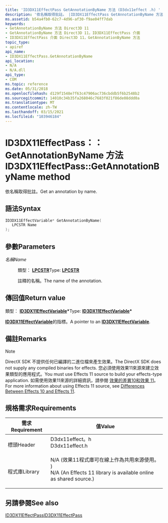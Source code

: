 ```yaml
---
title: 'ID3DX11EffectPass GetAnnotationByName 方法 (D3dx11effect .h) '
description: '依名稱取得批註。 |ID3DX11EffectPass GetAnnotationByName 方法 (D3dx11effect .h) '
ms.assetid: b54a4fb0-62c7-4d96-af30-f9ae04ff7dab
keywords:
- GetAnnotationByName 方法 Direct3D 11
- GetAnnotationByName 方法 Direct3D 11，ID3DX11EffectPass 介面
- ID3DX11EffectPass 介面 Direct3D 11，GetAnnotationByName 方法
topic_type:
- apiref
api_name:
- ID3DX11EffectPass.GetAnnotationByName
api_location:
- N/A
- N/A.dll
api_type:
- COM
ms.topic: reference
ms.date: 05/31/2018
ms.openlocfilehash: d129f1548e7f63c47906ac736cbddb5f6b2548b2
ms.sourcegitcommit: 14010c34b35fa268046c7683f021f86de08ddd0a
ms.translationtype: MT
ms.contentlocale: zh-TW
ms.lasthandoff: 03/15/2021
ms.locfileid: "103946184"
---
```

# <a name="id3dx11effectpassgetannotationbyname-method"></a><span data-ttu-id="0f7fd-107">ID3DX11EffectPass：： GetAnnotationByName 方法</span><span class="sxs-lookup"><span data-stu-id="0f7fd-107">ID3DX11EffectPass::GetAnnotationByName method</span></span>

<span data-ttu-id="0f7fd-108">依名稱取得批註。</span><span class="sxs-lookup"><span data-stu-id="0f7fd-108">Get an annotation by name.</span></span>

## <a name="syntax"></a><span data-ttu-id="0f7fd-109">語法</span><span class="sxs-lookup"><span data-stu-id="0f7fd-109">Syntax</span></span>


```C++
ID3DX11EffectVariable* GetAnnotationByName(
   LPCSTR Name
);
```



## <a name="parameters"></a><span data-ttu-id="0f7fd-110">參數</span><span class="sxs-lookup"><span data-stu-id="0f7fd-110">Parameters</span></span>

<dl> <dt>

<span data-ttu-id="0f7fd-111">*名稱*</span><span class="sxs-lookup"><span data-stu-id="0f7fd-111">*Name*</span></span> 
</dt> <dd>

<span data-ttu-id="0f7fd-112">類型： **[ **LPCSTR**](/windows/desktop/WinProg/windows-data-types)**</span><span class="sxs-lookup"><span data-stu-id="0f7fd-112">Type: **[**LPCSTR**](/windows/desktop/WinProg/windows-data-types)**</span></span>

<span data-ttu-id="0f7fd-113">註釋的名稱。</span><span class="sxs-lookup"><span data-stu-id="0f7fd-113">The name of the annotation.</span></span>

</dd> </dl>

## <a name="return-value"></a><span data-ttu-id="0f7fd-114">傳回值</span><span class="sxs-lookup"><span data-stu-id="0f7fd-114">Return value</span></span>

<span data-ttu-id="0f7fd-115">類型： **[ **ID3DX11EffectVariable**](id3dx11effectvariable.md)\***</span><span class="sxs-lookup"><span data-stu-id="0f7fd-115">Type: **[**ID3DX11EffectVariable**](id3dx11effectvariable.md)\***</span></span>

<span data-ttu-id="0f7fd-116">[**ID3DX11EffectVariable**](id3dx11effectvariable.md)的指標。</span><span class="sxs-lookup"><span data-stu-id="0f7fd-116">A pointer to an [**ID3DX11EffectVariable**](id3dx11effectvariable.md).</span></span>

## <a name="remarks"></a><span data-ttu-id="0f7fd-117">備註</span><span class="sxs-lookup"><span data-stu-id="0f7fd-117">Remarks</span></span>

> [!Note]  
> <span data-ttu-id="0f7fd-118">DirectX SDK 不提供任何已編譯的二進位檔來產生效果。</span><span class="sxs-lookup"><span data-stu-id="0f7fd-118">The DirectX SDK does not supply any compiled binaries for effects.</span></span> <span data-ttu-id="0f7fd-119">您必須使用效果11來源來建立效果類型的應用程式。</span><span class="sxs-lookup"><span data-stu-id="0f7fd-119">You must use Effects 11 source to build your effects-type application.</span></span> <span data-ttu-id="0f7fd-120">如需使用效果11來源的詳細資訊，請參閱 [效果的差異10和效果 11](d3d11-graphics-programming-guide-effects-differences.md)。</span><span class="sxs-lookup"><span data-stu-id="0f7fd-120">For more information about using Effects 11 source, see [Differences Between Effects 10 and Effects 11](d3d11-graphics-programming-guide-effects-differences.md).</span></span>

 

## <a name="requirements"></a><span data-ttu-id="0f7fd-121">規格需求</span><span class="sxs-lookup"><span data-stu-id="0f7fd-121">Requirements</span></span>



| <span data-ttu-id="0f7fd-122">需求</span><span class="sxs-lookup"><span data-stu-id="0f7fd-122">Requirement</span></span> | <span data-ttu-id="0f7fd-123">值</span><span class="sxs-lookup"><span data-stu-id="0f7fd-123">Value</span></span> |
|--------------------|----------------------------------------------------------------------------------------------------------------------------------------------|
| <span data-ttu-id="0f7fd-124">標頭</span><span class="sxs-lookup"><span data-stu-id="0f7fd-124">Header</span></span><br/>  | <dl> <span data-ttu-id="0f7fd-125"><dt>D3dx11effect。h</dt></span><span class="sxs-lookup"><span data-stu-id="0f7fd-125"><dt>D3dx11effect.h</dt></span></span> </dl>                                                    |
| <span data-ttu-id="0f7fd-126">程式庫</span><span class="sxs-lookup"><span data-stu-id="0f7fd-126">Library</span></span><br/> | <dl> <span data-ttu-id="0f7fd-127"><dt>N/A (效果11程式庫可在線上作為共用來源使用。 ) </dt></span><span class="sxs-lookup"><span data-stu-id="0f7fd-127"><dt>N/A (An Effects 11 library is available online as shared source.)</dt></span></span> </dl> |



## <a name="see-also"></a><span data-ttu-id="0f7fd-128">另請參閱</span><span class="sxs-lookup"><span data-stu-id="0f7fd-128">See also</span></span>

<dl> <dt>

[<span data-ttu-id="0f7fd-129">ID3DX11EffectPass</span><span class="sxs-lookup"><span data-stu-id="0f7fd-129">ID3DX11EffectPass</span></span>](id3dx11effectpass.md)
</dt> </dl>

 

